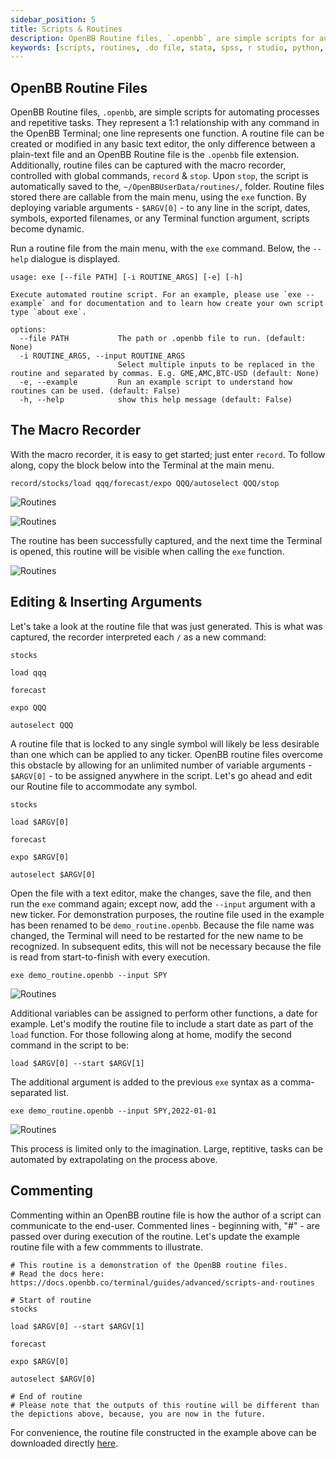 ```yaml
---
sidebar_position: 5
title: Scripts & Routines
description: OpenBB Routine files, `.openbb`, are simple scripts for automating processes and repetitive tasks. They represent a 1:1 relationship with any command in the OpenBB Terminal; one line represents one function. A routine file can be created or modified in any basic text editor, the only difference between a plain-text file and an OpenBB Routine file is the `.openbb` file extension. Additionally, routine files can be captured with the macro recorder, controlled with global commands, `record` & `stop`. Upon `stop`, the script is automatically saved to the, `~/OpenBBUserData/routines/`, folder.  Routine files stored there are callable from the main menu, using the `exe` function. By deploying variable arguments - `$ARGV[0]` - to any line in the script, dates, symbols, exported filenames, or any Terminal function argument, scripts become dynamic.
keywords: [scripts, routines, .do file, stata, spss, r studio, python, automation, data collection, aggregation, script, routine, openbb terminal]
---
```

## OpenBB Routine Files

OpenBB Routine files, `.openbb`, are simple scripts for automating processes and repetitive tasks. They represent a 1:1 relationship with any command in the OpenBB Terminal; one line represents one function. A routine file can be created or modified in any basic text editor, the only difference between a plain-text file and an OpenBB Routine file is the `.openbb` file extension. Additionally, routine files can be captured with the macro recorder, controlled with global commands, `record` & `stop`. Upon `stop`, the script is automatically saved to the, `~/OpenBBUserData/routines/`, folder.  Routine files stored there are callable from the main menu, using the `exe` function. By deploying variable arguments - `$ARGV[0]` - to any line in the script, dates, symbols, exported filenames, or any Terminal function argument, scripts become dynamic.

Run a routine file from the main menu, with the `exe` command. Below, the `--help` dialogue is displayed.

```console
usage: exe [--file PATH] [-i ROUTINE_ARGS] [-e] [-h]

Execute automated routine script. For an example, please use `exe --example` and for documentation and to learn how create your own script type `about exe`.

options:
  --file PATH           The path or .openbb file to run. (default: None)
  -i ROUTINE_ARGS, --input ROUTINE_ARGS
                        Select multiple inputs to be replaced in the routine and separated by commas. E.g. GME,AMC,BTC-USD (default: None)
  -e, --example         Run an example script to understand how routines can be used. (default: False)
  -h, --help            show this help message (default: False)
```

## The Macro Recorder

With the macro recorder, it is easy to get started; just enter `record`. To follow along, copy the block below into the Terminal at the main menu.

```console
record/stocks/load qqq/forecast/expo QQQ/autoselect QQQ/stop
```

![Routines](https://user-images.githubusercontent.com/85772166/219550644-26ecaf27-cbf9-4314-8f3b-d9f20e8fcb88.png)

![Routines](https://user-images.githubusercontent.com/85772166/219550698-3b1cd675-4e1f-4d3e-a630-9ed00b689b2b.png)

The routine has been successfully captured, and the next time the Terminal is opened, this routine will be visible when calling the `exe` function.

![Routines](https://user-images.githubusercontent.com/85772166/219550745-06d9a8d5-a85d-45c9-aa58-b5adaad16a08.png)

## Editing & Inserting Arguments

Let's take a look at the routine file that was just generated. This is what was captured, the recorder interpreted each `/` as a new command:

```console
stocks

load qqq

forecast

expo QQQ

autoselect QQQ
```

A routine file that is locked to any single symbol will likely be less desirable than one which can be applied to any ticker. OpenBB routine files overcome this obstacle by allowing for an unlimited number of variable arguments - `$ARGV[0]` - to be assigned anywhere in the script. Let's go ahead and edit our Routine file to accommodate any symbol.

```console
stocks

load $ARGV[0]

forecast

expo $ARGV[0]

autoselect $ARGV[0]
```

Open the file with a text editor, make the changes, save the file, and then run the `exe` command again; except now, add the `--input` argument with a new ticker. For demonstration purposes, the routine file used in the example has been renamed to be `demo_routine.openbb`. Because the file name was changed, the Terminal will need to be restarted for the new name to be recognized. In subsequent edits, this will not be necessary because the file is read from start-to-finish with every execution.

```console
exe demo_routine.openbb --input SPY
```

![Routines](https://user-images.githubusercontent.com/85772166/219550837-fe6ece69-2336-40fc-8db9-fc7b62b784c6.png)

Additional variables can be assigned to perform other functions, a date for example. Let's modify the routine file to include a start date as part of the `load` function. For those following along at home, modify the second command in the script to be:

```console
load $ARGV[0] --start $ARGV[1]
```

The additional argument is added to the previous `exe` syntax as a comma-separated list.

```console
exe demo_routine.openbb --input SPY,2022-01-01
```

![Routines](https://user-images.githubusercontent.com/85772166/219550901-13205851-a12f-4ef9-85f4-a2bfa24be9c9.png)

This process is limited only to the imagination. Large, reptitive, tasks can be automated by extrapolating on the process above.

## Commenting

Commenting within an OpenBB routine file is how the author of a script can communicate to the end-user. Commented lines - beginning with, "#" - are passed over during execution of the routine. Let's update the example routine file with a few commments to illustrate.

```console
# This routine is a demonstration of the OpenBB routine files.
# Read the docs here: https://docs.openbb.co/terminal/guides/advanced/scripts-and-routines

# Start of routine
stocks

load $ARGV[0] --start $ARGV[1]

forecast

expo $ARGV[0]

autoselect $ARGV[0]

# End of routine
# Please note that the outputs of this routine will be different than the depictions above, because, you are now in the future.
```

For convenience, the routine file constructed in the example above can be downloaded directly [here](https://github.com/OpenBB-finance/OpenBBTerminal/files/10763257/demo_routine.openbb.zip).
